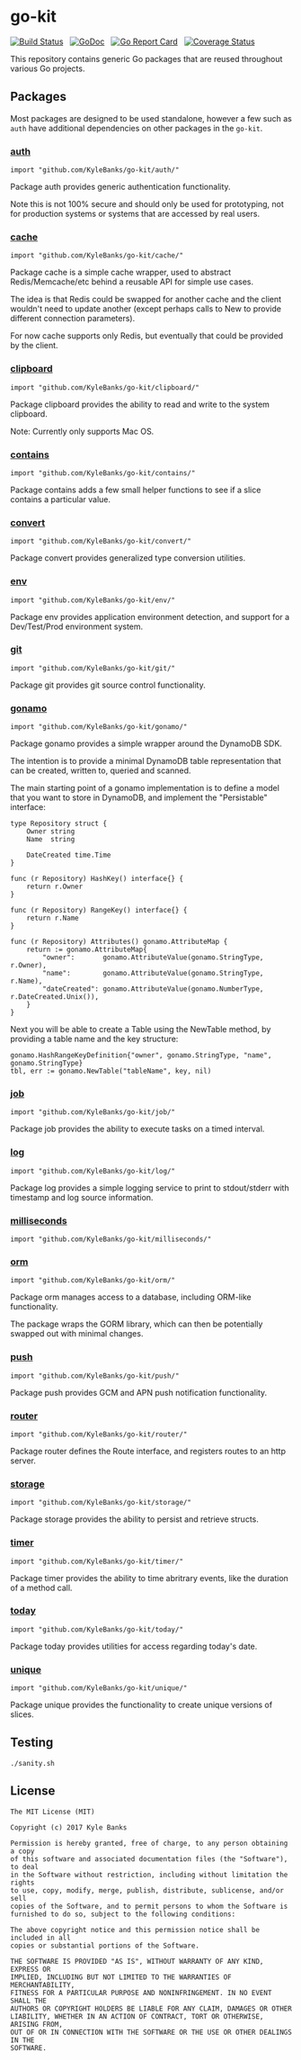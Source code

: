 # go-kit

[![Build Status](https://travis-ci.org/KyleBanks/go-kit.svg?branch=master)](https://travis-ci.org/KyleBanks/go-kit) &nbsp;
[![GoDoc](https://godoc.org/github.com/KyleBanks/go-kit?status.svg)](https://godoc.org/github.com/KyleBanks/go-kit) &nbsp;
[![Go Report Card](https://goreportcard.com/badge/github.com/KyleBanks/go-kit)](https://goreportcard.com/report/github.com/KyleBanks/go-kit) &nbsp;
[![Coverage Status](https://coveralls.io/repos/github/KyleBanks/go-kit/badge.svg?branch=master)](https://coveralls.io/github/KyleBanks/go-kit?branch=master)

This repository contains generic Go packages that are reused throughout various Go projects. 

## Packages

Most packages are designed to be used standalone, however a few such as `auth` have additional dependencies on other packages in the `go-kit`. 

### [auth](./auth)

`import "github.com/KyleBanks/go-kit/auth/"`

Package auth provides generic authentication functionality.

Note this is not 100% secure and should only be used for prototyping, not for
production systems or systems that are accessed by real users.

### [cache](./cache)

`import "github.com/KyleBanks/go-kit/cache/"`

Package cache is a simple cache wrapper, used to abstract Redis/Memcache/etc
behind a reusable API for simple use cases.

The idea is that Redis could be swapped for another cache and the client
wouldn't need to update another (except perhaps calls to New to provide
different connection parameters).

For now cache supports only Redis, but eventually that could be provided by the
client.

### [clipboard](./clipboard)

`import "github.com/KyleBanks/go-kit/clipboard/"`

Package clipboard provides the ability to read and write to the system
clipboard.

Note: Currently only supports Mac OS.

### [contains](./contains)

`import "github.com/KyleBanks/go-kit/contains/"`

Package contains adds a few small helper functions to see if a slice contains a
particular value.

### [convert](./convert)

`import "github.com/KyleBanks/go-kit/convert/"`

Package convert provides generalized type conversion utilities.

### [env](./env)

`import "github.com/KyleBanks/go-kit/env/"`

Package env provides application environment detection, and support for a
Dev/Test/Prod environment system.

### [git](./git)

`import "github.com/KyleBanks/go-kit/git/"`

Package git provides git source control functionality.

### [gonamo](./gonamo)

`import "github.com/KyleBanks/go-kit/gonamo/"`

Package gonamo provides a simple wrapper around the DynamoDB SDK.

The intention is to provide a minimal DynamoDB table representation that can be
created, written to, queried and scanned.

The main starting point of a gonamo implementation is to define a model that you
want to store in DynamoDB, and implement the "Persistable" interface:

    type Repository struct {
    	Owner string
    	Name  string

    	DateCreated time.Time
    }

    func (r Repository) HashKey() interface{} {
    	return r.Owner
    }

    func (r Repository) RangeKey() interface{} {
    	return r.Name
    }

    func (r Repository) Attributes() gonamo.AttributeMap {
    	return := gonamo.AttributeMap{
    		"owner":       gonamo.AttributeValue(gonamo.StringType, r.Owner),
    		"name":        gonamo.AttributeValue(gonamo.StringType, r.Name),
    		"dateCreated": gonamo.AttributeValue(gonamo.NumberType, r.DateCreated.Unix()),
    	}
    }

Next you will be able to create a Table using the NewTable method, by providing
a table name and the key structure:

    gonamo.HashRangeKeyDefinition{"owner", gonamo.StringType, "name", gonamo.StringType}
    tbl, err := gonamo.NewTable("tableName", key, nil)

### [job](./job)

`import "github.com/KyleBanks/go-kit/job/"`

Package job provides the ability to execute tasks on a timed interval.

### [log](./log)

`import "github.com/KyleBanks/go-kit/log/"`

Package log provides a simple logging service to print to stdout/stderr with
timestamp and log source information.

### [milliseconds](./milliseconds)

`import "github.com/KyleBanks/go-kit/milliseconds/"`

### [orm](./orm)

`import "github.com/KyleBanks/go-kit/orm/"`

Package orm manages access to a database, including ORM-like functionality.

The package wraps the GORM library, which can then be potentially swapped out
with minimal changes.

### [push](./push)

`import "github.com/KyleBanks/go-kit/push/"`

Package push provides GCM and APN push notification functionality.

### [router](./router)

`import "github.com/KyleBanks/go-kit/router/"`

Package router defines the Route interface, and registers routes to an http
server.

### [storage](./storage)

`import "github.com/KyleBanks/go-kit/storage/"`

Package storage provides the ability to persist and retrieve structs.

### [timer](./timer)

`import "github.com/KyleBanks/go-kit/timer/"`

Package timer provides the ability to time abritrary events, like the duration
of a method call.

### [today](./today)

`import "github.com/KyleBanks/go-kit/today/"`

Package today provides utilities for access regarding today's date.

### [unique](./unique)

`import "github.com/KyleBanks/go-kit/unique/"`

Package unique provides the functionality to create unique versions of slices.

## Testing

```
./sanity.sh
```

## License

```
The MIT License (MIT)

Copyright (c) 2017 Kyle Banks

Permission is hereby granted, free of charge, to any person obtaining a copy
of this software and associated documentation files (the "Software"), to deal
in the Software without restriction, including without limitation the rights
to use, copy, modify, merge, publish, distribute, sublicense, and/or sell
copies of the Software, and to permit persons to whom the Software is
furnished to do so, subject to the following conditions:

The above copyright notice and this permission notice shall be included in all
copies or substantial portions of the Software.

THE SOFTWARE IS PROVIDED "AS IS", WITHOUT WARRANTY OF ANY KIND, EXPRESS OR
IMPLIED, INCLUDING BUT NOT LIMITED TO THE WARRANTIES OF MERCHANTABILITY,
FITNESS FOR A PARTICULAR PURPOSE AND NONINFRINGEMENT. IN NO EVENT SHALL THE
AUTHORS OR COPYRIGHT HOLDERS BE LIABLE FOR ANY CLAIM, DAMAGES OR OTHER
LIABILITY, WHETHER IN AN ACTION OF CONTRACT, TORT OR OTHERWISE, ARISING FROM,
OUT OF OR IN CONNECTION WITH THE SOFTWARE OR THE USE OR OTHER DEALINGS IN THE
SOFTWARE.
```
